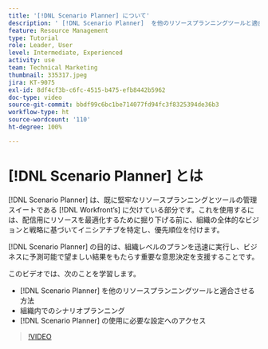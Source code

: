 ```yaml
---
title: '[!DNL Scenario Planner] について'
description: ' [!DNL Scenario Planner]  を他のリソースプランニングツールと適合させる方法について説明します。次に、 [!DNL Scenario Planner] の設定方法について説明します。'
feature: Resource Management
type: Tutorial
role: Leader, User
level: Intermediate, Experienced
activity: use
team: Technical Marketing
thumbnail: 335317.jpeg
jira: KT-9075
exl-id: 8df4cf3b-c6fc-4515-b475-efb8442b5962
doc-type: video
source-git-commit: bbdf99c6bc1be714077fd94fc3f8325394de36b3
workflow-type: ht
source-wordcount: '110'
ht-degree: 100%

---
```


# [!DNL Scenario Planner] とは

[!DNL Scenario Planner] は、既に堅牢なリソースプランニングとツールの管理スイートである [!DNL Workfront’s] に欠けている部分です。これを使用するには、配信用にリソースを最適化するために掘り下げる前に、組織の全体的なビジョンと戦略に基づいてイニシアチブを特定し、優先順位を付けます。

[!DNL Scenario Planner] の目的は、組織レベルのプランを迅速に実行し、ビジネスに予測可能で望ましい結果をもたらす重要な意思決定を支援することです。

このビデオでは、次のことを学習します。

* [!DNL Scenario Planner] を他のリソースプランニングツールと適合させる方法
* 組織内でのシナリオプランニング
* [!DNL Scenario Planner] の使用に必要な設定へのアクセス

>[!VIDEO](https://video.tv.adobe.com/v/3412626/?quality=12&learn=on&enablevpops=1&captions=jpn)

